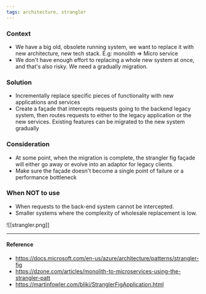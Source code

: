 ```yaml
---
tags: architecture, strangler
---
```


### Context

- We have a big old, obsolete running system, we want to replace it with new architecture, new tech stack. E.g: monolith => Micro service
- We don't have enough effort to replacing a whole new system at once, and that's also risky. We need a gradually migration.

### Solution

- Incrementally replace specific pieces of functionality with new applications and services
- Create a façade that intercepts requests going to the backend legacy system, then routes requests to either to the legacy application or the new services. Existing features can be migrated to the new system gradually

### Consideration

- At some point, when the migration is complete, the strangler fig façade will either go away or evolve into an adaptor for legacy clients.
- Make sure the façade doesn't become a single point of failure or a performance bottleneck

### When NOT to use

- When requests to the back-end system cannot be intercepted.
- Smaller systems where the complexity of wholesale replacement is low.

![[strangler.png]]

---

#### Reference

- https://docs.microsoft.com/en-us/azure/architecture/patterns/strangler-fig
- https://dzone.com/articles/monolith-to-microservices-using-the-strangler-patt
- https://martinfowler.com/bliki/StranglerFigApplication.html
